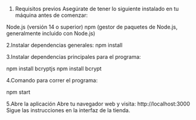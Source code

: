 1. Requisitos previos
  Asegúrate de tener lo siguiente instalado en tu máquina antes de comenzar:

  Node.js (versión 14 o superior) 
  npm (gestor de paquetes de Node.js, generalmente incluido con Node.js)

2.Instalar dependencias generales:
      npm install


3.Instalar dependencias principales para el programa:

  npm install bcryptjs
  npm install bcrypt

4.Comando para correr el programa:

  npm start


5.Abre la aplicación
  Abre tu navegador web y visita: http://localhost:3000
  Sigue las instrucciones en la interfaz de la tienda.

